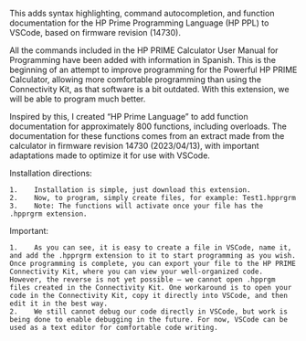 This adds syntax highlighting, command autocompletion, and function documentation for the HP Prime Programming Language (HP PPL) to VSCode, based on firmware revision (14730).

All the commands included in the HP PRIME Calculator User Manual for Programming have been added with information in Spanish. This is the beginning of an attempt to improve programming for the Powerful HP PRIME Calculator, allowing more comfortable programming than using the Connectivity Kit, as that software is a bit outdated. With this extension, we will be able to program much better.

Inspired by this, I created “HP Prime Language” to add function documentation for approximately 800 functions, including overloads. The documentation for these functions comes from an extract made from the calculator in firmware revision 14730 (2023/04/13), with important adaptations made to optimize it for use with VSCode.

Installation directions:

    1.    Installation is simple, just download this extension.
    2.    Now, to program, simply create files, for example: Test1.hpprgrm
    3.    Note: The functions will activate once your file has the .hpprgrm extension.

Important:

    1.    As you can see, it is easy to create a file in VSCode, name it, and add the .hpprgrm extension to it to start programming as you wish. Once programming is complete, you can export your file to the HP PRIME Connectivity Kit, where you can view your well-organized code. However, the reverse is not yet possible — we cannot open .hpprgm files created in the Connectivity Kit. One workaround is to open your code in the Connectivity Kit, copy it directly into VSCode, and then edit it in the best way.
    2.    We still cannot debug our code directly in VSCode, but work is being done to enable debugging in the future. For now, VSCode can be used as a text editor for comfortable code writing.

